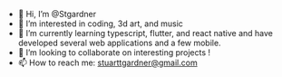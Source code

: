 - 👋 Hi, I’m @Stgardner
- 👀 I’m interested in coding, 3d art, and music
- 🌱 I’m currently learning typescript, flutter, and react native and have developed several web applications and a few mobile.
- 💞️ I’m looking to collaborate on interesting projects !
- 📫 How to reach me: stuarttgardner@gmail.com
